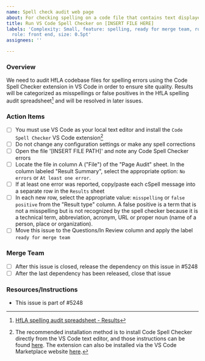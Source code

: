 ```yaml
---
name: Spell check audit web page
about: For checking spelling on a code file that contains text displayed on the website
title: Run VS Code Spell Checker on [INSERT FILE HERE]
labels: 'Complexity: Small, feature: spelling, ready for merge team, role: back end/devOps,
  role: front end, size: 0.5pt'
assignees: ''

---
```


### Overview
We need to audit HfLA codebase files for spelling errors using the Code Spell Checker extension in VS Code in order to ensure site quality. Results will be categorized as misspellings or false positives in the HfLA spelling audit spreadsheet[^1] and will be resolved in later issues.  

### Action Items
- [ ] You must use VS Code as your local text editor and install the `Code Spell Checker` VS Code extension[^2]  
- [ ] Do not change any configuration settings or make any spell corrections
- [ ] Open the file '[INSERT FILE PATH]' and note any Code Spell Checker errors
- [ ] Locate the file in column A ("File") of the "Page Audit" sheet. In the column labeled "Result Summary", select the appropriate option: `No errors` or `At least one error`.
- [ ] If at least one error was reported, copy/paste each cSpell message into a separate row in the `Results` sheet
- [ ] In each new row, select the appropriate value: `misspelling` or `false positive` from the "Result type" column. A false positive is a term that is not a misspelling but is not recognized by the spell checker because it is a technical term, abbreviation, acronym, URL or proper noun (name of a person, place or organization).
- [ ] Move this issue to the Questions/In Review column and apply the label `ready for merge team`

### Merge Team
- [ ] After this issue is closed, release the dependency on this issue in #5248
- [ ] After the last dependency has been released, close that issue

### Resources/Instructions
- This issue is part of #5248
[^1]: [HfLA spelling audit spreadsheet - Results](https://docs.google.com/spreadsheets/d/1c2C9zUF_LsLGrnJN_LAlPV4UObz-nYffJyOiB_M6oI0/edit#gid=69989048)
[^2]: The recommended installation method is to install Code Spell Checker directly from the VS Code text editor, and those instructions can be found [here](https://code.visualstudio.com/learn/get-started/extensions). The extension can also be installed via the VS Code Marketplace website [here](https://marketplace.visualstudio.com/items?itemName=streetsidesoftware.code-spell-checker).
